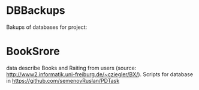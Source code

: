 # DBBackups
Bakups of databases for project:

# BookSrore 
 data describe Books and Raiting from users (source: http://www2.informatik.uni-freiburg.de/~cziegler/BX/). Scripts for database in https://github.com/semenovRuslan/PDTask
